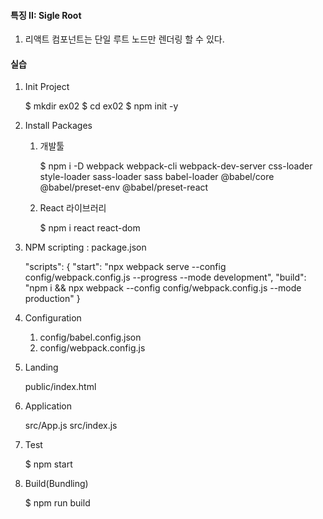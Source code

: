 #### 특징 II: Sigle Root

1. 리액트 컴포넌트는 단일 루트 노드만 렌더링 할 수 있다.

#### 실습

1. Init Project

    $ mkdir ex02
    $ cd ex02
    $ npm init -y

2. Install Packages

    1. 개발툴

        $ npm i -D webpack webpack-cli webpack-dev-server css-loader style-loader sass-loader sass babel-loader @babel/core @babel/preset-env @babel/preset-react

    2. React 라이브러리

        $ npm i react react-dom

3. NPM scripting : package.json

    "scripts": {
    "start": "npx webpack serve --config config/webpack.config.js --progress --mode development",
    "build": "npm i && npx webpack --config config/webpack.config.js --mode production"
    }

4. Configuration

    1. config/babel.config.json
    2. config/webpack.config.js

5. Landing

    public/index.html

6. Application

    src/App.js
    src/index.js

7. Test

    $ npm start

8. Build(Bundling)

    $ npm run build
